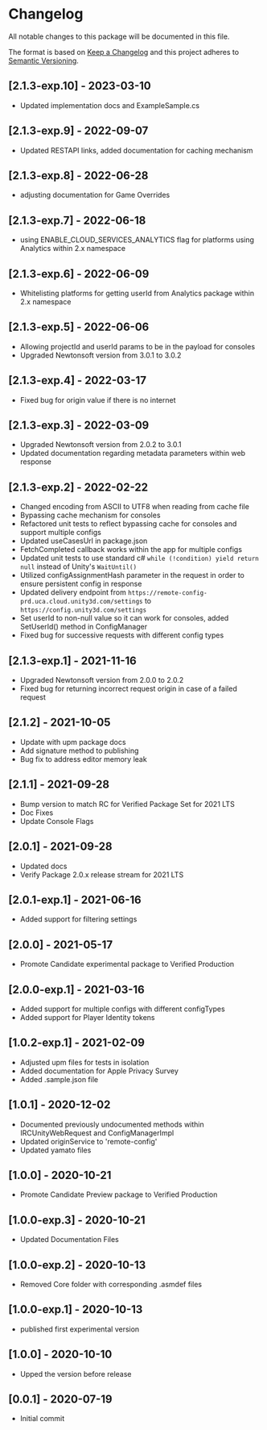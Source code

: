 # Changelog
All notable changes to this package will be documented in this file.

The format is based on [Keep a Changelog](http://keepachangelog.com/en/1.0.0/)
and this project adheres to [Semantic Versioning](http://semver.org/spec/v2.0.0.html).

## [2.1.3-exp.10] - 2023-03-10

- Updated implementation docs and ExampleSample.cs

## [2.1.3-exp.9] - 2022-09-07

- Updated RESTAPI links, added documentation for caching mechanism

## [2.1.3-exp.8] - 2022-06-28

- adjusting documentation for Game Overrides

## [2.1.3-exp.7] - 2022-06-18

- using ENABLE_CLOUD_SERVICES_ANALYTICS flag for platforms using Analytics within 2.x namespace

## [2.1.3-exp.6] - 2022-06-09

- Whitelisting platforms for getting userId from Analytics package within 2.x namespace

## [2.1.3-exp.5] - 2022-06-06

- Allowing projectId and userId params to be in the payload for consoles
- Upgraded Newtonsoft version from 3.0.1 to 3.0.2

## [2.1.3-exp.4] - 2022-03-17

- Fixed bug for origin value if there is no internet

## [2.1.3-exp.3] - 2022-03-09

- Upgraded Newtonsoft version from 2.0.2 to 3.0.1
- Updated documentation regarding metadata parameters within web response

## [2.1.3-exp.2] - 2022-02-22

- Changed encoding from ASCII to UTF8 when reading from cache file
- Bypassing cache mechanism for consoles
- Refactored unit tests to reflect bypassing cache for consoles and support multiple configs
- Updated useCasesUrl in package.json
- FetchCompleted callback works within the app for multiple configs
- Updated unit tests to use standard c# `while (!condition) yield return null` instead of Unity's `WaitUntil()`
- Utilized configAssignmentHash parameter in the request in order to ensure persistent config in response
- Updated delivery endpoint from `https://remote-config-prd.uca.cloud.unity3d.com/settings` to `https://config.unity3d.com/settings`
- Set userId to non-null value so it can work for consoles, added SetUserId() method in ConfigManager
- Fixed bug for successive requests with different config types

## [2.1.3-exp.1] - 2021-11-16

- Upgraded Newtonsoft version from 2.0.0 to 2.0.2
- Fixed bug for returning incorrect request origin in case of a failed request

## [2.1.2] - 2021-10-05

- Update with upm package docs
- Add signature method to publishing
- Bug fix to address editor memory leak

## [2.1.1] - 2021-09-28

- Bump version to match RC for Verified Package Set for 2021 LTS
- Doc Fixes
- Update Console Flags

## [2.0.1] - 2021-09-28

- Updated docs
- Verify Package 2.0.x release stream for 2021 LTS

## [2.0.1-exp.1] - 2021-06-16

- Added support for filtering settings

## [2.0.0] - 2021-05-17

- Promote Candidate experimental package to Verified Production

## [2.0.0-exp.1] - 2021-03-16

- Added support for multiple configs with different configTypes
- Added support for Player Identity tokens

## [1.0.2-exp.1] - 2021-02-09

- Adjusted upm files for tests in isolation
- Added documentation for Apple Privacy Survey
- Added .sample.json file

## [1.0.1] - 2020-12-02

- Documented previously undocumented methods within IRCUnityWebRequest and ConfigManagerImpl
- Updated originService to 'remote-config'
- Updated yamato files

## [1.0.0] - 2020-10-21

- Promote Candidate Preview package to Verified Production

## [1.0.0-exp.3] - 2020-10-21

- Updated Documentation Files

## [1.0.0-exp.2] - 2020-10-13

- Removed Core folder with corresponding .asmdef files

## [1.0.0-exp.1] - 2020-10-13

- published first experimental version

## [1.0.0] - 2020-10-10

- Upped the version before release

## [0.0.1] - 2020-07-19

- Initial commit
